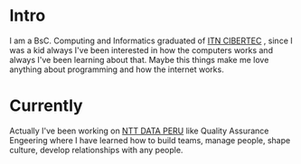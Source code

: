 
# Intro

I am a BsC. Computing and Informatics graduated of [ITN CIBERTEC](https://www.cibertec.edu.pe/) , since I was a kid always I've been interested in how the computers works and always I've been learning about that.
Maybe this things make me love anything about programming and how the internet works.

# Currently

Actually I've been working on [NTT DATA PERU](https://pe.nttdata.com/about-us) like Quality Assurance Engeering where I have learned how to build teams, manage people, shape culture, develop relationships with any people.
